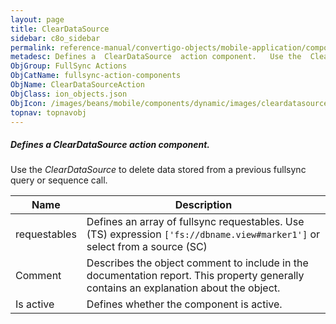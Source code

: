 ```yaml
---
layout: page
title: ClearDataSource
sidebar: c8o_sidebar
permalink: reference-manual/convertigo-objects/mobile-application/components/fullsync-action-components/cleardatasource/
metadesc: Defines a  ClearDataSource  action component.   Use the  ClearDataSource  to delete data stored from a previous fullsync query or sequence call.
ObjGroup: FullSync Actions
ObjCatName: fullsync-action-components
ObjName: ClearDataSourceAction
ObjClass: ion_objects.json
ObjIcon: /images/beans/mobile/components/dynamic/images/cleardatasourceaction_color_32x32.png
topnav: topnavobj
---
```

##### Defines a <i>ClearDataSource</i> action component. <br/>

 Use the <i>ClearDataSource</i> to delete data stored from a previous fullsync query or sequence call.

Name | Description 
--- | ---
requestables | Defines an array of fullsync requestables. Use (TS) expression <code>['fs://dbname.view#marker1']</code> or select from a source (SC)
Comment | Describes the object comment to include in the documentation report.  This property generally contains an explanation about the object. 
Is active | Defines whether the component is active. 

